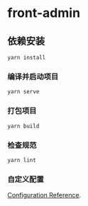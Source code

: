 # front-admin

## 依赖安装
```
yarn install
```

### 编译并启动项目
```
yarn serve
```

### 打包项目
```
yarn build
```

### 检查规范
```
yarn lint
```

### 自定义配置

[Configuration Reference](https://cli.vuejs.org/config/).
